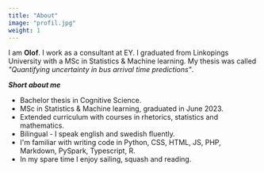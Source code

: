```yaml
---
title: "About"
image: "profil.jpg"
weight: 1
---
```



I am **Olof**. I work as a consultant at EY. I graduated from Linkopings University with a MSc in Statistics & Machine learning. My thesis was called *"Quantifying uncertainty in bus arrival time predictions"*. 

***Short about me***

* Bachelor thesis in Cognitive Science.
* MSc in Statistics & Machine learning, graduated in June 2023.
* Extended curriculum with courses in rhetorics, statistics and mathematics.
* Bilingual - I speak english and swedish fluently.
* I'm familiar with writing code in Python, CSS, HTML, JS, PHP, Markdown, PySpark, Typescript, R.
* In my spare time I enjoy sailing, squash and reading.


